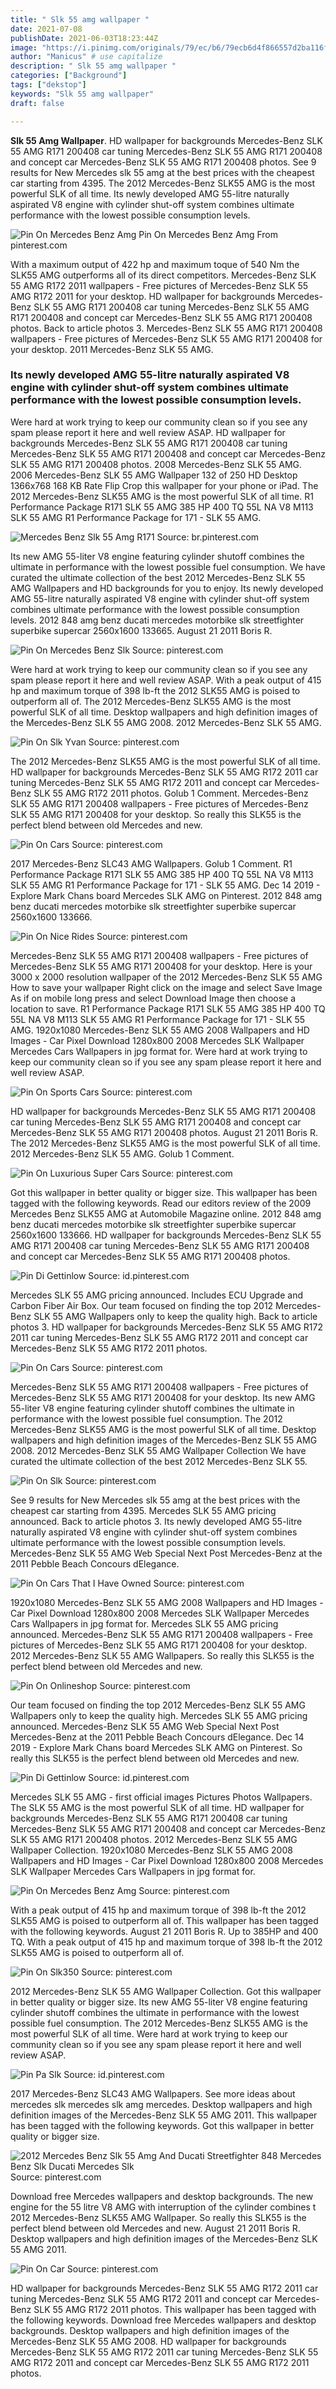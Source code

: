 ```yaml
---
title: " Slk 55 amg wallpaper "
date: 2021-07-08
publishDate: 2021-06-03T18:23:44Z
image: "https://i.pinimg.com/originals/79/ec/b6/79ecb6d4f866557d2ba116fb20b7059b.jpg"
author: "Manicus" # use capitalize
description: " Slk 55 amg wallpaper "
categories: ["Background"]
tags: ["dekstop"]
keywords: "Slk 55 amg wallpaper"
draft: false

---
```



**Slk 55 Amg Wallpaper**. HD wallpaper for backgrounds Mercedes-Benz SLK 55 AMG R171 200408 car tuning Mercedes-Benz SLK 55 AMG R171 200408 and concept car Mercedes-Benz SLK 55 AMG R171 200408 photos. See 9 results for New Mercedes slk 55 amg at the best prices with the cheapest car starting from 4395. The 2012 Mercedes-Benz SLK55 AMG is the most powerful SLK of all time. Its newly developed AMG 55-litre naturally aspirated V8 engine with cylinder shut-off system combines ultimate performance with the lowest possible consumption levels.

![Pin On Mercedes Benz Amg](https://i.pinimg.com/originals/44/9e/c2/449ec2fea9f058395e530169a40505b7.jpg "Pin On Mercedes Benz Amg")
Pin On Mercedes Benz Amg From pinterest.com


With a maximum output of 422 hp and maximum toque of 540 Nm the SLK55 AMG outperforms all of its direct competitors. Mercedes-Benz SLK 55 AMG R172 2011 wallpapers - Free pictures of Mercedes-Benz SLK 55 AMG R172 2011 for your desktop. HD wallpaper for backgrounds Mercedes-Benz SLK 55 AMG R171 200408 car tuning Mercedes-Benz SLK 55 AMG R171 200408 and concept car Mercedes-Benz SLK 55 AMG R171 200408 photos. Back to article photos 3. Mercedes-Benz SLK 55 AMG R171 200408 wallpapers - Free pictures of Mercedes-Benz SLK 55 AMG R171 200408 for your desktop. 2011 Mercedes-Benz SLK 55 AMG.

### Its newly developed AMG 55-litre naturally aspirated V8 engine with cylinder shut-off system combines ultimate performance with the lowest possible consumption levels.

Were hard at work trying to keep our community clean so if you see any spam please report it here and well review ASAP. HD wallpaper for backgrounds Mercedes-Benz SLK 55 AMG R171 200408 car tuning Mercedes-Benz SLK 55 AMG R171 200408 and concept car Mercedes-Benz SLK 55 AMG R171 200408 photos. 2008 Mercedes-Benz SLK 55 AMG. 2006 Mercedes-Benz SLK 55 AMG Wallpaper 132 of 250 HD Desktop 1366x768 168 KB Rate Flip Crop this wallpaper for your phone or iPad. The 2012 Mercedes-Benz SLK55 AMG is the most powerful SLK of all time. R1 Performance Package R171 SLK 55 AMG 385 HP 400 TQ 55L NA V8 M113 SLK 55 AMG R1 Performance Package for 171 - SLK 55 AMG.


![Mercedes Benz Slk 55 Amg R171](https://i.pinimg.com/originals/c1/af/db/c1afdb2487e0d50bd5e25ee63e4cfa63.jpg "Mercedes Benz Slk 55 Amg R171")
Source: br.pinterest.com

Its new AMG 55-liter V8 engine featuring cylinder shutoff combines the ultimate in performance with the lowest possible fuel consumption. We have curated the ultimate collection of the best 2012 Mercedes-Benz SLK 55 AMG Wallpapers and HD backgrounds for you to enjoy. Its newly developed AMG 55-litre naturally aspirated V8 engine with cylinder shut-off system combines ultimate performance with the lowest possible consumption levels. 2012 848 amg benz ducati mercedes motorbike slk streetfighter superbike supercar 2560x1600 133665. August 21 2011 Boris R.

![Pin On Mercedes Benz Slk](https://i.pinimg.com/originals/03/29/cb/0329cbb7f58af97c7e51f5c2fdd842bf.jpg "Pin On Mercedes Benz Slk")
Source: pinterest.com

Were hard at work trying to keep our community clean so if you see any spam please report it here and well review ASAP. With a peak output of 415 hp and maximum torque of 398 lb-ft the 2012 SLK55 AMG is poised to outperform all of. The 2012 Mercedes-Benz SLK55 AMG is the most powerful SLK of all time. Desktop wallpapers and high definition images of the Mercedes-Benz SLK 55 AMG 2008. 2012 Mercedes-Benz SLK 55 AMG.

![Pin On Slk Yvan](https://i.pinimg.com/originals/00/26/c2/0026c232de58acd2772aff059f0ff4e9.jpg "Pin On Slk Yvan")
Source: pinterest.com

The 2012 Mercedes-Benz SLK55 AMG is the most powerful SLK of all time. HD wallpaper for backgrounds Mercedes-Benz SLK 55 AMG R172 2011 car tuning Mercedes-Benz SLK 55 AMG R172 2011 and concept car Mercedes-Benz SLK 55 AMG R172 2011 photos. Golub 1 Comment. Mercedes-Benz SLK 55 AMG R171 200408 wallpapers - Free pictures of Mercedes-Benz SLK 55 AMG R171 200408 for your desktop. So really this SLK55 is the perfect blend between old Mercedes and new.

![Pin On Cars](https://i.pinimg.com/originals/b7/19/a0/b719a0f0ca109105ce40e2a1b9a8e8e4.jpg "Pin On Cars")
Source: pinterest.com

2017 Mercedes-Benz SLC43 AMG Wallpapers. Golub 1 Comment. R1 Performance Package R171 SLK 55 AMG 385 HP 400 TQ 55L NA V8 M113 SLK 55 AMG R1 Performance Package for 171 - SLK 55 AMG. Dec 14 2019 - Explore Mark Chans board Mercedes SLK AMG on Pinterest. 2012 848 amg benz ducati mercedes motorbike slk streetfighter superbike supercar 2560x1600 133666.

![Pin On Nice Rides](https://i.pinimg.com/originals/de/ae/b8/deaeb84756d72bc65109ce8ef540b5cc.jpg "Pin On Nice Rides")
Source: pinterest.com

Mercedes-Benz SLK 55 AMG R171 200408 wallpapers - Free pictures of Mercedes-Benz SLK 55 AMG R171 200408 for your desktop. Here is your 3000 x 2000 resolution wallpaper of the 2012 Mercedes-Benz SLK 55 AMG How to save your wallpaper Right click on the image and select Save Image As if on mobile long press and select Download Image then choose a location to save. R1 Performance Package R171 SLK 55 AMG 385 HP 400 TQ 55L NA V8 M113 SLK 55 AMG R1 Performance Package for 171 - SLK 55 AMG. 1920x1080 Mercedes-Benz SLK 55 AMG 2008 Wallpapers and HD Images - Car Pixel Download 1280x800 2008 Mercedes SLK Wallpaper Mercedes Cars Wallpapers in jpg format for. Were hard at work trying to keep our community clean so if you see any spam please report it here and well review ASAP.

![Pin On Sports Cars](https://i.pinimg.com/originals/34/2f/eb/342feb6a5032526588e69e50c499524d.jpg "Pin On Sports Cars")
Source: pinterest.com

HD wallpaper for backgrounds Mercedes-Benz SLK 55 AMG R171 200408 car tuning Mercedes-Benz SLK 55 AMG R171 200408 and concept car Mercedes-Benz SLK 55 AMG R171 200408 photos. August 21 2011 Boris R. The 2012 Mercedes-Benz SLK55 AMG is the most powerful SLK of all time. 2012 Mercedes-Benz SLK 55 AMG. Golub 1 Comment.

![Pin On Luxurious Super Cars](https://i.pinimg.com/originals/ba/14/ed/ba14ed9a794526fdd2c5e50f10a7ab81.jpg "Pin On Luxurious Super Cars")
Source: pinterest.com

Got this wallpaper in better quality or bigger size. This wallpaper has been tagged with the following keywords. Read our editors review of the 2009 Mercedes Benz SLK55 AMG at Automobile Magazine online. 2012 848 amg benz ducati mercedes motorbike slk streetfighter superbike supercar 2560x1600 133666. HD wallpaper for backgrounds Mercedes-Benz SLK 55 AMG R171 200408 car tuning Mercedes-Benz SLK 55 AMG R171 200408 and concept car Mercedes-Benz SLK 55 AMG R171 200408 photos.

![Pin Di Gettinlow](https://i.pinimg.com/originals/7f/e4/4f/7fe44f5442654c4a3a0c0ad220a75482.jpg "Pin Di Gettinlow")
Source: id.pinterest.com

Mercedes SLK 55 AMG pricing announced. Includes ECU Upgrade and Carbon Fiber Air Box. Our team focused on finding the top 2012 Mercedes-Benz SLK 55 AMG Wallpapers only to keep the quality high. Back to article photos 3. HD wallpaper for backgrounds Mercedes-Benz SLK 55 AMG R172 2011 car tuning Mercedes-Benz SLK 55 AMG R172 2011 and concept car Mercedes-Benz SLK 55 AMG R172 2011 photos.

![Pin On Cars](https://i.pinimg.com/originals/19/38/46/1938469a01cf40d9fdad32fec5daaca2.jpg "Pin On Cars")
Source: pinterest.com

Mercedes-Benz SLK 55 AMG R171 200408 wallpapers - Free pictures of Mercedes-Benz SLK 55 AMG R171 200408 for your desktop. Its new AMG 55-liter V8 engine featuring cylinder shutoff combines the ultimate in performance with the lowest possible fuel consumption. The 2012 Mercedes-Benz SLK55 AMG is the most powerful SLK of all time. Desktop wallpapers and high definition images of the Mercedes-Benz SLK 55 AMG 2008. 2012 Mercedes-Benz SLK 55 AMG Wallpaper Collection We have curated the ultimate collection of the best 2012 Mercedes-Benz SLK 55.

![Pin On Slk](https://i.pinimg.com/originals/f2/b7/96/f2b796faa3e078de0cadb35a99ac39be.jpg "Pin On Slk")
Source: pinterest.com

See 9 results for New Mercedes slk 55 amg at the best prices with the cheapest car starting from 4395. Mercedes SLK 55 AMG pricing announced. Back to article photos 3. Its newly developed AMG 55-litre naturally aspirated V8 engine with cylinder shut-off system combines ultimate performance with the lowest possible consumption levels. Mercedes-Benz SLK 55 AMG Web Special Next Post Mercedes-Benz at the 2011 Pebble Beach Concours dElegance.

![Pin On Cars That I Have Owned](https://i.pinimg.com/originals/3d/6d/00/3d6d001cf4674a1b37d6988880e96ffe.jpg "Pin On Cars That I Have Owned")
Source: pinterest.com

1920x1080 Mercedes-Benz SLK 55 AMG 2008 Wallpapers and HD Images - Car Pixel Download 1280x800 2008 Mercedes SLK Wallpaper Mercedes Cars Wallpapers in jpg format for. Mercedes SLK 55 AMG pricing announced. Mercedes-Benz SLK 55 AMG R171 200408 wallpapers - Free pictures of Mercedes-Benz SLK 55 AMG R171 200408 for your desktop. 2012 Mercedes-Benz SLK 55 AMG Wallpapers. So really this SLK55 is the perfect blend between old Mercedes and new.

![Pin On Onlineshop](https://i.pinimg.com/originals/87/19/c5/8719c51e325806da3fe8d36b777b6fc5.jpg "Pin On Onlineshop")
Source: pinterest.com

Our team focused on finding the top 2012 Mercedes-Benz SLK 55 AMG Wallpapers only to keep the quality high. Mercedes SLK 55 AMG pricing announced. Mercedes-Benz SLK 55 AMG Web Special Next Post Mercedes-Benz at the 2011 Pebble Beach Concours dElegance. Dec 14 2019 - Explore Mark Chans board Mercedes SLK AMG on Pinterest. So really this SLK55 is the perfect blend between old Mercedes and new.

![Pin Di Gettinlow](https://i.pinimg.com/originals/13/6f/1a/136f1ad7cbeef66345dc688dc961a2d8.jpg "Pin Di Gettinlow")
Source: id.pinterest.com

Mercedes SLK 55 AMG - first official images Pictures Photos Wallpapers. The SLK 55 AMG is the most powerful SLK of all time. HD wallpaper for backgrounds Mercedes-Benz SLK 55 AMG R171 200408 car tuning Mercedes-Benz SLK 55 AMG R171 200408 and concept car Mercedes-Benz SLK 55 AMG R171 200408 photos. 2012 Mercedes-Benz SLK 55 AMG Wallpaper Collection. 1920x1080 Mercedes-Benz SLK 55 AMG 2008 Wallpapers and HD Images - Car Pixel Download 1280x800 2008 Mercedes SLK Wallpaper Mercedes Cars Wallpapers in jpg format for.

![Pin On Mercedes Benz Amg](https://i.pinimg.com/originals/44/9e/c2/449ec2fea9f058395e530169a40505b7.jpg "Pin On Mercedes Benz Amg")
Source: pinterest.com

With a peak output of 415 hp and maximum torque of 398 lb-ft the 2012 SLK55 AMG is poised to outperform all of. This wallpaper has been tagged with the following keywords. August 21 2011 Boris R. Up to 385HP and 400 TQ. With a peak output of 415 hp and maximum torque of 398 lb-ft the 2012 SLK55 AMG is poised to outperform all of.

![Pin On Slk350](https://i.pinimg.com/originals/f1/06/07/f10607f028be6baece852b9baae4488e.jpg "Pin On Slk350")
Source: pinterest.com

2012 Mercedes-Benz SLK 55 AMG Wallpaper Collection. Got this wallpaper in better quality or bigger size. Its new AMG 55-liter V8 engine featuring cylinder shutoff combines the ultimate in performance with the lowest possible fuel consumption. The 2012 Mercedes-Benz SLK55 AMG is the most powerful SLK of all time. Were hard at work trying to keep our community clean so if you see any spam please report it here and well review ASAP.

![Pin Pa Slk](https://i.pinimg.com/originals/b6/f4/f5/b6f4f52813d14e4f913d793498408959.jpg "Pin Pa Slk")
Source: id.pinterest.com

2017 Mercedes-Benz SLC43 AMG Wallpapers. See more ideas about mercedes slk mercedes slk amg mercedes. Desktop wallpapers and high definition images of the Mercedes-Benz SLK 55 AMG 2011. This wallpaper has been tagged with the following keywords. Got this wallpaper in better quality or bigger size.

![2012 Mercedes Benz Slk 55 Amg And Ducati Streetfighter 848 Mercedes Benz Slk Ducati Mercedes Slk](https://i.pinimg.com/originals/46/ec/c6/46ecc6fc6e8702f2887a9d9a41b63058.jpg "2012 Mercedes Benz Slk 55 Amg And Ducati Streetfighter 848 Mercedes Benz Slk Ducati Mercedes Slk")
Source: pinterest.com

Download free Mercedes wallpapers and desktop backgrounds. The new engine for the 55 litre V8 AMG with interruption of the cylinder combines t 2012 Mercedes-Benz SLK55 AMG Wallpaper. So really this SLK55 is the perfect blend between old Mercedes and new. August 21 2011 Boris R. Desktop wallpapers and high definition images of the Mercedes-Benz SLK 55 AMG 2011.

![Pin On Car](https://i.pinimg.com/originals/79/ec/b6/79ecb6d4f866557d2ba116fb20b7059b.jpg "Pin On Car")
Source: pinterest.com

HD wallpaper for backgrounds Mercedes-Benz SLK 55 AMG R172 2011 car tuning Mercedes-Benz SLK 55 AMG R172 2011 and concept car Mercedes-Benz SLK 55 AMG R172 2011 photos. This wallpaper has been tagged with the following keywords. Download free Mercedes wallpapers and desktop backgrounds. Desktop wallpapers and high definition images of the Mercedes-Benz SLK 55 AMG 2008. HD wallpaper for backgrounds Mercedes-Benz SLK 55 AMG R172 2011 car tuning Mercedes-Benz SLK 55 AMG R172 2011 and concept car Mercedes-Benz SLK 55 AMG R172 2011 photos.

